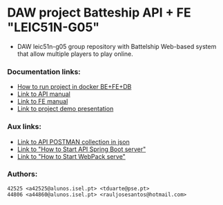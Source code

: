 # DAW project Batteship API + FE "LEIC51N-G05"

* DAW leic51n-g05 group repository with Battelship Web-based system that allow multiple players to play online.

### Documentation links:

* [How to run project in docker BE+FE+DB](https://github.com/isel-leic-daw/2022-daw-leic51n-g05/blob/main/docs/RUN_BE_FE_DB_DOCKER.md)
* [Link to API manual](https://github.com/isel-leic-daw/2022-daw-leic51n-g05/blob/main/docs/API_MANUAL.md)
* [Link to FE  manual](https://github.com/isel-leic-daw/2022-daw-leic51n-g05/blob/main/docs/FE_MANUAL.md)
* [Link to project demo presentation](https://github.com/isel-leic-daw/2022-daw-leic51n-g05/blob/main/docs/Battleship.pptx)


### Aux links:

* [Link to API POSTMAN collection in json](https://github.com/isel-leic-daw/2022-daw-leic51n-g05/blob/main/docs/API.postman_collection.json)
* [Link to "How to Start API Spring Boot server"](https://github.com/isel-leic-daw/2022-daw-leic51n-g05/blob/main/code/jvm/battleship/README.md)
* [Link to "How to Start WebPack serve"](https://github.com/isel-leic-daw/2022-daw-leic51n-g05/blob/main/code/js/battleship/README.md)


### Authors:

```
42525 <a42525@alunos.isel.pt> <tduarte@pse.pt>
44806 <a44860@alunos.isel.pt> <rauljosesantos@hotmail.com>
```